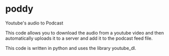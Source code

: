 # poddy
Youtube's audio to Podcast

This code allows you to download the audio from a youtube video and then automatically uploads it to a server and add it to the podcast feed file.

This code is written in python and uses the library youtube_dl.


